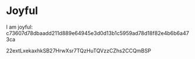 # Joyful

I am joyful: c73607d78dbaadd211d889e64945e3d0d13b1c5959ad78d18f82e4b6b6a473ca


22extLxekaxhkSB27HrwXsr7TQzHuTQVzzCZhs2CCQmBSP